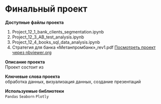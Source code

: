 # Финальный проект

**Доступные файлы проекта**  
1. Project_12_1_bank_clients_segmentation.ipynb
2. Project_12_3_AB_test_analysis.ipynb
3. Project_12_4_books_sql_data_analysis.ipynb
4. Cтратегия для банка «Метанпромбанк»_rev1.pdf
[Посмотреть проект через nbviewer.org](https://nbviewer.org/github/Alexurm/da48_IlyinAV/blob/main/8.%20%D0%98%D1%81%D1%81%D0%BB%D0%B5%D0%B4%D0%BE%D0%B2%D0%B0%D0%BD%D0%B8%D1%8F%20%D1%80%D1%8B%D0%BD%D0%BA%D0%B0%20%D0%BE%D0%B1%D1%89%D0%B5%D0%BF%D0%B8%D1%82%D0%B0%20%D0%B2%20%D0%9C%D0%BE%D1%81%D0%BA%D0%B2%D0%B5%20%D0%B4%D0%BB%D1%8F%20%D0%BF%D1%80%D0%B8%D0%BD%D1%8F%D1%82%D0%B8%D1%8F%20%D1%80%D0%B5%D1%88%D0%B5%D0%BD%D0%B8%D1%8F%20%D0%BE%D0%B1%20%D0%BE%D1%82%D0%BA%D1%80%D1%8B%D1%82%D0%B8%D0%B8%20%D0%BD%D0%BE%D0%B2%D0%BE%D0%B3%D0%BE%20%D0%B7%D0%B0%D0%B2%D0%B5%D0%B4%D0%B5%D0%BD%D0%B8%D1%8F/Project_8_Moscow_public_catering.ipynb)

**Описание проекта**  
Проект состоит из 

**Ключевые слова проекта**  
обработка данных, визуализация данных, создание презентаций

**Используемые библиотеки**  
`Pandas` `Seaborn` `Plotly`
